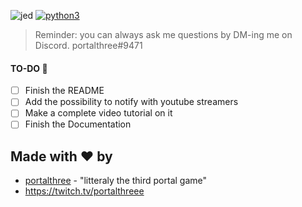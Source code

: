 ![jed](https://media.discordapp.net/attachments/798204858930036766/804757991957725194/pytweetch.png?width=1000&height=200)
[![python3](https://img.shields.io/badge/PYTHON-3.8.2-blueviolet?style=for-the-badge)](http://files.minecraftforge.net/maven/net/minecraftforge/forge/index_1.8.9.html)



>Reminder: you can always ask me questions by DM-ing me on Discord.
>portalthree#9471


#### TO-DO 📝
- [ ] Finish the README
- [ ] Add the possibility to notify with youtube streamers
- [ ] Make a complete video tutorial on it
- [ ] Finish the Documentation

## Made with ❤️ by
* [portalthree](https://github.com/portalthree) - "litteraly the third portal game" 
* https://twitch.tv/portalthreee